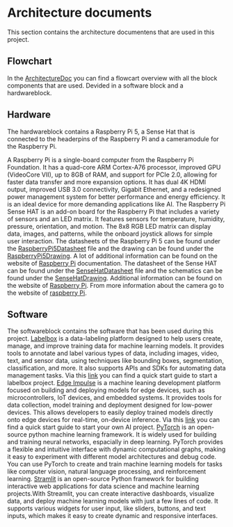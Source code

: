 # Architecture documents

This section contains the architecture documentens that are used in this project.

## Flowchart
In the [ArchitectureDoc](https://github.com/vives-project-xp/GreenhouseWaterkersAI/blob/main/ArchitectureDocuments/ArchitectureDoc.pdf) you can find a flowcart
overview with all the block components that are used. Devided in a software block and a hardwareblock.

## Hardware
The hardwareblock contains a Raspberry Pi 5, a Sense Hat that is connected to the headerpins of the Raspberry Pi and a cameramodule for the Raspberry Pi.

A Raspberry Pi is a single-board computer from the Raspberry Pi Foundation. It has a quad-core ARM Cortex-A76 processor, improved GPU (VideoCore VII), up to 8GB of RAM, and support for PCIe 2.0, allowing for faster data transfer and more expansion options. It has dual 4K HDMI output, improved USB 3.0 connectivity, Gigabit Ethernet, and a redesigned power management system for better performance and energy efficiency. It is an ideal device for more demanding applications like AI.
The Raspberry Pi Sense HAT is an add-on board for the Raspberry Pi that includes a variety of sensors and an LED matrix. It features sensors for temperature, humidity, pressure, orientation, and motion. The 8x8 RGB LED matrix can display data, images, and patterns, while the onboard joystick allows for simple user interaction.
The datasheets of the Raspberry Pi 5 can be found under the [RaspberryPi5Datasheet](https://github.com/vives-project-xp/GreenhouseWaterkersAI/blob/main/ArchitectureDocuments/RaspberryPi5Datasheet.pdf) file and the drawing can be found under the [RaspberryPi5Drawing](https://github.com/vives-project-xp/GreenhouseWaterkersAI/blob/main/ArchitectureDocuments/RaspberryPi5Drawing.pdf). A lot of additional information can be found on the website of [Raspberry Pi](https://www.raspberrypi.com/documentation/computers/raspberry-pi.html#raspberry-pi-5) documentation. The datasheet of the Sense HAT can be found under the [SenseHatDatasheet](https://github.com/vives-project-xp/GreenhouseWaterkersAI/blob/main/ArchitectureDocuments/SenseHatDatasheet.pdf) file and the schematics can be found under the [SenseHatDrawing](https://github.com/vives-project-xp/GreenhouseWaterkersAI/blob/main/ArchitectureDocuments/SenseHatDrawing.pdf).
Additional information can be found on the website of [Raspberry Pi](https://www.raspberrypi.com/documentation/accessories/sense-hat.html). From more information about the camera go to the website of [raspberry Pi](https://www.raspberrypi.com/documentation/accessories/camera.html).

## Software
The softwareblock contains the software that has been used during this project. 
[Labelbox](https://labelbox.com/) is a data-labeling platform designed to help users create, manage, and improve training data for machine learning models. It provides tools to annotate and label various types of data, including images, video, text, and sensor data, using techniques like bounding boxes, segmentation, classification, and more. It also supports APIs and SDKs for automating data management tasks. Via this [link](https://docs.labelbox.com/reference/quick-start) you can find a quick start guide to start a labelbox project.
[Edge Impulse]((https://edgeimpulse.com/)) is a machine leaning development platform focused on building and deploying models for edge devices, such as microcontrollers, IoT devices, and embedded systems. It provides tools for data collection, model training and deployment designed for low-power devices. This allows developers to easily deploy trained models directly onto edge devices for real-time, on-device inference.
Via this [link](https://docs.edgeimpulse.com/docs) you can find a quick start guide to start your own AI project.
[PyTorch](https://pytorch.org/docs/stable/index.html) is an open-source python machine learning framework. It is widely used for building and training neural networks, espacially in deep learning. PyTorch provides a flexible and intuitive interface with dynamic computational graphs, making it easy to experiment with different model architectures and debug code. 
You can use PyTorch to create and train machine learning models for tasks like computer vision, natural language processing, and reinforcement learning.
[Stramlit](https://docs.streamlit.io/) is an open-source Python framework for building interactive web applications for data science and machine learning projects.With Streamlit, you can create interactive dashboards, visualize data, and deploy machine learning models with just a few lines of code. It supports various widgets for user input, like sliders, buttons, and text inputs, which makes it easy to create dynamic and responsive interfaces.

